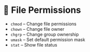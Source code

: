 # 🔐 File Permissions

- `chmod` – Change file permissions
- `chown` – Change file owner
- `chgrp` – Change group ownership
- `umask` – Set default permission mask
- `stat` – Show file status
